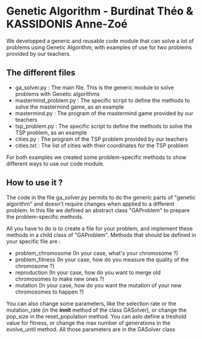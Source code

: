 # Genetic Algorithm - Burdinat Théo & KASSIDONIS Anne-Zoé

We developped a generic and reusable code module that can solve a lot of problems using Genetic Algorithm, 
with examples of use for two problems provided by our teachers.

## The different files 

- ga_solver.py : The main file. This is the generic module to solve problems with Genetic algorithms
- mastermind_problem.py : The specific script to define the methods to solve the mastermind game, as an example
- mastermind.py : The program of the mastermind game provided by our teachers
- tsp_problem.py : The specific script to define the methods to solve the TSP problem, as an example
- cities.py : The program of the TSP problem provided by our teachers
- cities.txt : The list of cities with their coordinates for the TSP problem

For both examples we created some problem-specific methods to show different ways to use our code module.

## How to use it ?

The code in the file ga_solver.py permits to do the generic parts of "genetic algorithm" and doesn't require changes when applied to a different problem.
In this file we defined an abstract class "GAProblem" to prepare the problem-specific methods.

All you have to do is to create a file for your problem, and implement these methods in a child class of "GAProblem".
Methods that should be defined in your specific file are :
- problem_chromosome (In your case, what's your chromosome ?) 
- problem_fitness (In your case, how do you measure the quality of the chromosome ?)
- reproduction (In your case, how do you want to merge old chromosomes to make new ones ?)
- mutation (In your case, how do you want the mutation of your new chromosomes to happen ?)

You can also change some parameters, like the selection rate or the mutation_rate (in the __innit__ method of the class GASolver), or change the pop_size in the reset_population method.
You can aslo define a treshold value for fitness, or change the max number of generations in the evolve_until method.
All those parameters are in the GASolver class

